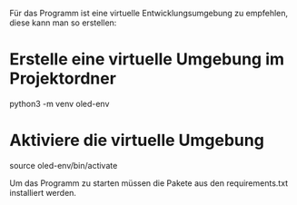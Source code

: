 Für das Programm ist eine virtuelle Entwicklungsumgebung zu empfehlen, diese kann man so erstellen:
# Erstelle eine virtuelle Umgebung im Projektordner
python3 -m venv oled-env

# Aktiviere die virtuelle Umgebung
source oled-env/bin/activate

Um das Programm zu starten müssen die Pakete aus den requirements.txt installiert werden.

